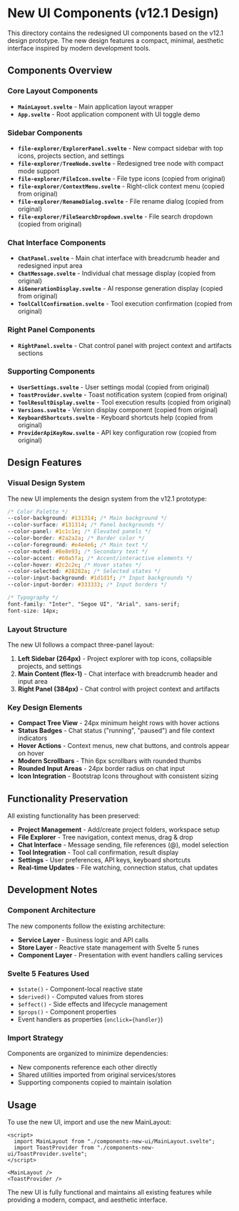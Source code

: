 # New UI Components (v12.1 Design)

This directory contains the redesigned UI components based on the v12.1 design prototype. The new design features a compact, minimal, aesthetic interface inspired by modern development tools.

## Components Overview

### Core Layout Components

- **`MainLayout.svelte`** - Main application layout wrapper
- **`App.svelte`** - Root application component with UI toggle demo

### Sidebar Components

- **`file-explorer/ExplorerPanel.svelte`** - New compact sidebar with top icons, projects section, and settings
- **`file-explorer/TreeNode.svelte`** - Redesigned tree node with compact mode support
- **`file-explorer/FileIcon.svelte`** - File type icons (copied from original)
- **`file-explorer/ContextMenu.svelte`** - Right-click context menu (copied from original)
- **`file-explorer/RenameDialog.svelte`** - File rename dialog (copied from original)
- **`file-explorer/FileSearchDropdown.svelte`** - File search dropdown (copied from original)

### Chat Interface Components

- **`ChatPanel.svelte`** - Main chat interface with breadcrumb header and redesigned input area
- **`ChatMessage.svelte`** - Individual chat message display (copied from original)
- **`AiGenerationDisplay.svelte`** - AI response generation display (copied from original)
- **`ToolCallConfirmation.svelte`** - Tool execution confirmation (copied from original)

### Right Panel Components

- **`RightPanel.svelte`** - Chat control panel with project context and artifacts sections

### Supporting Components

- **`UserSettings.svelte`** - User settings modal (copied from original)
- **`ToastProvider.svelte`** - Toast notification system (copied from original)
- **`ToolResultDisplay.svelte`** - Tool execution results (copied from original)
- **`Versions.svelte`** - Version display component (copied from original)
- **`KeyboardShortcuts.svelte`** - Keyboard shortcuts help (copied from original)
- **`ProviderApiKeyRow.svelte`** - API key configuration row (copied from original)

## Design Features

### Visual Design System

The new UI implements the design system from the v12.1 prototype:

```css
/* Color Palette */
--color-background: #131314; /* Main background */
--color-surface: #131314; /* Panel backgrounds */
--color-panel: #1c1c1e; /* Elevated panels */
--color-border: #2a2a2a; /* Border color */
--color-foreground: #e4e4e6; /* Main text */
--color-muted: #8e8e93; /* Secondary text */
--color-accent: #60a5fa; /* Accent/interactive elements */
--color-hover: #2c2c2e; /* Hover states */
--color-selected: #28282a; /* Selected states */
--color-input-background: #1d1d1f; /* Input backgrounds */
--color-input-border: #333333; /* Input borders */

/* Typography */
font-family: "Inter", "Segoe UI", "Arial", sans-serif;
font-size: 14px;
```

### Layout Structure

The new UI follows a compact three-panel layout:

1. **Left Sidebar (264px)** - Project explorer with top icons, collapsible projects, and settings
2. **Main Content (flex-1)** - Chat interface with breadcrumb header and input area
3. **Right Panel (384px)** - Chat control with project context and artifacts

### Key Design Elements

- **Compact Tree View** - 24px minimum height rows with hover actions
- **Status Badges** - Chat status ("running", "paused") and file context indicators
- **Hover Actions** - Context menus, new chat buttons, and controls appear on hover
- **Modern Scrollbars** - Thin 6px scrollbars with rounded thumbs
- **Rounded Input Areas** - 24px border radius on chat input
- **Icon Integration** - Bootstrap Icons throughout with consistent sizing

## Functionality Preservation

All existing functionality has been preserved:

- **Project Management** - Add/create project folders, workspace setup
- **File Explorer** - Tree navigation, context menus, drag & drop
- **Chat Interface** - Message sending, file references (@), model selection
- **Tool Integration** - Tool call confirmation, result display
- **Settings** - User preferences, API keys, keyboard shortcuts
- **Real-time Updates** - File watching, connection status, chat updates

## Development Notes

### Component Architecture

The new components follow the existing architecture:

- **Service Layer** - Business logic and API calls
- **Store Layer** - Reactive state management with Svelte 5 runes
- **Component Layer** - Presentation with event handlers calling services

### Svelte 5 Features Used

- `$state()` - Component-local reactive state
- `$derived()` - Computed values from stores
- `$effect()` - Side effects and lifecycle management
- `$props()` - Component properties
- Event handlers as properties (`onclick={handler}`)

### Import Strategy

Components are organized to minimize dependencies:

- New components reference each other directly
- Shared utilities imported from original services/stores
- Supporting components copied to maintain isolation

## Usage

To use the new UI, import and use the new MainLayout:

```svelte
<script>
  import MainLayout from "./components-new-ui/MainLayout.svelte";
  import ToastProvider from "./components-new-ui/ToastProvider.svelte";
</script>

<MainLayout />
<ToastProvider />
```

The new UI is fully functional and maintains all existing features while providing a modern, compact, and aesthetic interface.
